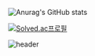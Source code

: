 ![Anurag's GitHub stats](https://github-readme-stats.vercel.app/api?username=SUNMI-KIM&show_icons=true&theme=radical)

[![Solved.ac프로필](http://mazassumnida.wtf/api/generate_badge?boj=hariaus)](https://solved.ac/hariaus)

![header](https://capsule-render.vercel.app/api?type=wave&color=auto&height=300&section=header&text=%20SUNMI-KIM&fontSize=90)
